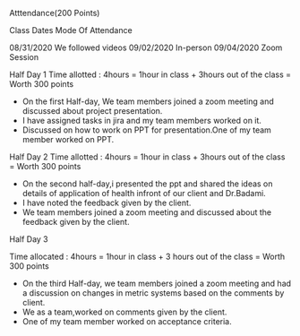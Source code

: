 Atttendance(200 Points)

Class Dates Mode Of Attendance

08/31/2020  We followed videos
09/02/2020  In-person
09/04/2020  Zoom Session

Half Day 1
Time allotted : 4hours = 1hour in class + 3hours out of the class = Worth 300 points

- On the first Half-day, We team members joined a zoom meeting and discussed about project presentation.
- I have assigned tasks in jira and my team members worked on it.
- Discussed on how to work on PPT for presentation.One of my team member worked on PPT.

Half Day 2 
Time allotted : 4hours = 1hour in class + 3hours out of the class = Worth 300 points

- On the second half-day,i presented the ppt and shared the ideas on details of application of health infront of our client and Dr.Badami.
- I have noted the feedback given by the client.
- We team members joined a zoom meeting and discussed about the feedback given by the client.

Half Day 3

Time allocated : 4hours = 1hour in class + 3 hours out of the class = Worth 300 points

- On the third Half-day, we team members joined a zoom meeting and had a discussion on changes in metric systems based on the comments by client.
- We as a team,worked on comments given by the client.
- One of my team member worked on acceptance criteria.